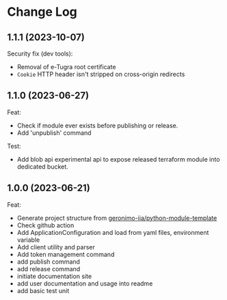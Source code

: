 # Change Log

## 1.1.1 (2023-10-07)

Security fix (dev tools):

- Removal of e-Tugra root certificate
- `Cookie` HTTP header isn't stripped on cross-origin redirects

## 1.1.0 (2023-06-27)

Feat:

- Check if module ever exists before publishing or release.
- Add 'unpublish' command

Test:

- Add blob api experimental api to expose released terraform module into dedicated bucket.

## 1.0.0 (2023-06-21)

Feat:

- Generate project structure from [geronimo-iia/python-module-template](https://github.com/geronimo-iia/python-module-template)
- Check github action
- Add ApplicationConfiguration and load from yaml files, environment variable
- Add client utility and parser
- Add token management command
- add publish command
- add release command
- initiate documentation site
- add user documentation and usage into readme
- add basic test unit


